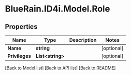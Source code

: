 # BlueRain.ID4i.Model.Role
## Properties

Name | Type | Description | Notes
------------ | ------------- | ------------- | -------------
**Name** | **string** |  | [optional] 
**Privileges** | **List&lt;string&gt;** |  | [optional] 

[[Back to Model list]](../README.md#documentation-for-models) [[Back to API list]](../README.md#documentation-for-api-endpoints) [[Back to README]](../README.md)

